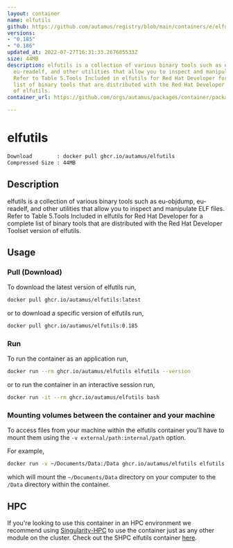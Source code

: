 ```yaml
---
layout: container
name: elfutils
github: https://github.com/autamus/registry/blob/main/containers/e/elfutils/spack.yaml
versions:
- "0.185"
- "0.186"
updated_at: 2022-07-27T16:31:33.267685533Z
size: 44MB
description: elfutils is a collection of various binary tools such as eu-objdump,
  eu-readelf, and other utilities that allow you to inspect and manipulate ELF files.
  Refer to Table 5.Tools Included in elfutils for Red Hat Developer for a complete
  list of binary tools that are distributed with the Red Hat Developer Toolset version
  of elfutils.
container_url: https://github.com/orgs/autamus/packages/container/package/elfutils

---
```

# elfutils
```bash 
Download        : docker pull ghcr.io/autamus/elfutils
Compressed Size : 44MB
```

## Description
elfutils is a collection of various binary tools such as eu-objdump, eu-readelf, and other utilities that allow you to inspect and manipulate ELF files. Refer to Table 5.Tools Included in elfutils for Red Hat Developer for a complete list of binary tools that are distributed with the Red Hat Developer Toolset version of elfutils.

## Usage
### Pull (Download)
To download the latest version of elfutils run,

```bash
docker pull ghcr.io/autamus/elfutils:latest
```

or to download a specific version of elfutils run,

```bash
docker pull ghcr.io/autamus/elfutils:0.185
```
### Run
To run the container as an application run,
```bash
docker run --rm ghcr.io/autamus/elfutils elfutils --version
```

or to run the container in an interactive session run,
```bash
docker run -it --rm ghcr.io/autamus/elfutils bash
```

### Mounting volumes between the container and your machine
To access files from your machine within the elfutils container you'll have to mount them using the `-v external/path:internal/path` option.

For example,
```bash
docker run -v ~/Documents/Data:/Data ghcr.io/autamus/elfutils elfutils /Data/myData.csv
```
which will mount the `~/Documents/Data` directory on your computer to the `/Data` directory within the container.

## HPC
If you're looking to use this container in an HPC environment we recommend using [Singularity-HPC](https://singularity-hpc.readthedocs.io) to use the container just as any other module on the cluster. Check out the SHPC elfutils container [here](https://singularityhub.github.io/singularity-hpc/r/ghcr.io-autamus-elfutils/).